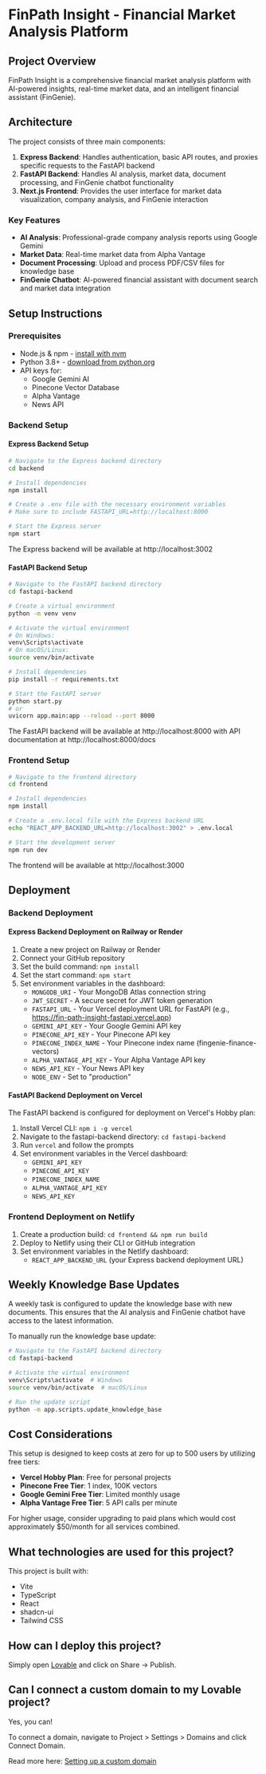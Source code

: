 # FinPath Insight - Financial Market Analysis Platform

## Project Overview

FinPath Insight is a comprehensive financial market analysis platform with AI-powered insights, real-time market data, and an intelligent financial assistant (FinGenie).

## Architecture

The project consists of three main components:

1. **Express Backend**: Handles authentication, basic API routes, and proxies specific requests to the FastAPI backend
2. **FastAPI Backend**: Handles AI analysis, market data, document processing, and FinGenie chatbot functionality
3. **Next.js Frontend**: Provides the user interface for market data visualization, company analysis, and FinGenie interaction

### Key Features

- **AI Analysis**: Professional-grade company analysis reports using Google Gemini
- **Market Data**: Real-time market data from Alpha Vantage
- **Document Processing**: Upload and process PDF/CSV files for knowledge base
- **FinGenie Chatbot**: AI-powered financial assistant with document search and market data integration

## Setup Instructions

### Prerequisites

- Node.js & npm - [install with nvm](https://github.com/nvm-sh/nvm#installing-and-updating)
- Python 3.8+ - [download from python.org](https://www.python.org/downloads/)
- API keys for:
  - Google Gemini AI
  - Pinecone Vector Database
  - Alpha Vantage
  - News API

### Backend Setup

#### Express Backend Setup

```sh
# Navigate to the Express backend directory
cd backend

# Install dependencies
npm install

# Create a .env file with the necessary environment variables
# Make sure to include FASTAPI_URL=http://localhost:8000

# Start the Express server
npm start
```

The Express backend will be available at http://localhost:3002

#### FastAPI Backend Setup

```sh
# Navigate to the FastAPI backend directory
cd fastapi-backend

# Create a virtual environment
python -m venv venv

# Activate the virtual environment
# On Windows:
venv\Scripts\activate
# On macOS/Linux:
source venv/bin/activate

# Install dependencies
pip install -r requirements.txt

# Start the FastAPI server
python start.py
# or
uvicorn app.main:app --reload --port 8000
```

The FastAPI backend will be available at http://localhost:8000 with API documentation at http://localhost:8000/docs

### Frontend Setup

```sh
# Navigate to the frontend directory
cd frontend

# Install dependencies
npm install

# Create a .env.local file with the Express backend URL
echo "REACT_APP_BACKEND_URL=http://localhost:3002" > .env.local

# Start the development server
npm run dev
```

The frontend will be available at http://localhost:3000

## Deployment

### Backend Deployment

#### Express Backend Deployment on Railway or Render

1. Create a new project on Railway or Render
2. Connect your GitHub repository
3. Set the build command: `npm install`
4. Set the start command: `npm start`
5. Set environment variables in the dashboard:
   - `MONGODB_URI` - Your MongoDB Atlas connection string
   - `JWT_SECRET` - A secure secret for JWT token generation
   - `FASTAPI_URL` - Your Vercel deployment URL for FastAPI (e.g., https://fin-path-insight-fastapi.vercel.app)
   - `GEMINI_API_KEY` - Your Google Gemini API key
   - `PINECONE_API_KEY` - Your Pinecone API key
   - `PINECONE_INDEX_NAME` - Your Pinecone index name (fingenie-finance-vectors)
   - `ALPHA_VANTAGE_API_KEY` - Your Alpha Vantage API key
   - `NEWS_API_KEY` - Your News API key
   - `NODE_ENV` - Set to "production"

#### FastAPI Backend Deployment on Vercel

The FastAPI backend is configured for deployment on Vercel's Hobby plan:

1. Install Vercel CLI: `npm i -g vercel`
2. Navigate to the fastapi-backend directory: `cd fastapi-backend`
3. Run `vercel` and follow the prompts
4. Set environment variables in the Vercel dashboard:
   - `GEMINI_API_KEY`
   - `PINECONE_API_KEY`
   - `PINECONE_INDEX_NAME`
   - `ALPHA_VANTAGE_API_KEY`
   - `NEWS_API_KEY`

### Frontend Deployment on Netlify

1. Create a production build: `cd frontend && npm run build`
2. Deploy to Netlify using their CLI or GitHub integration
3. Set environment variables in the Netlify dashboard:
   - `REACT_APP_BACKEND_URL` (your Express backend deployment URL)

## Weekly Knowledge Base Updates

A weekly task is configured to update the knowledge base with new documents. This ensures that the AI analysis and FinGenie chatbot have access to the latest information.

To manually run the knowledge base update:

```sh
# Navigate to the FastAPI backend directory
cd fastapi-backend

# Activate the virtual environment
venv\Scripts\activate  # Windows
source venv/bin/activate  # macOS/Linux

# Run the update script
python -m app.scripts.update_knowledge_base
```

## Cost Considerations

This setup is designed to keep costs at zero for up to 500 users by utilizing free tiers:

- **Vercel Hobby Plan**: Free for personal projects
- **Pinecone Free Tier**: 1 index, 100K vectors
- **Google Gemini Free Tier**: Limited monthly usage
- **Alpha Vantage Free Tier**: 5 API calls per minute

For higher usage, consider upgrading to paid plans which would cost approximately $50/month for all services combined.

## What technologies are used for this project?

This project is built with:

- Vite
- TypeScript
- React
- shadcn-ui
- Tailwind CSS

## How can I deploy this project?

Simply open [Lovable](https://lovable.dev/projects/ae5f5194-4a99-4780-96f7-75f74585287d) and click on Share -> Publish.

## Can I connect a custom domain to my Lovable project?

Yes, you can!

To connect a domain, navigate to Project > Settings > Domains and click Connect Domain.

Read more here: [Setting up a custom domain](https://docs.lovable.dev/tips-tricks/custom-domain#step-by-step-guide)
